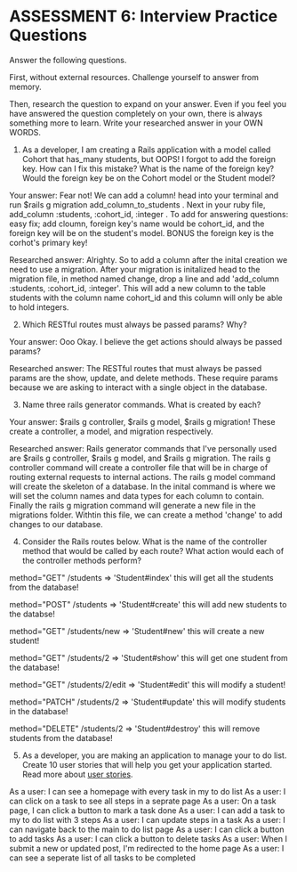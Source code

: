 # ASSESSMENT 6: Interview Practice Questions
Answer the following questions.

First, without external resources. Challenge yourself to answer from memory.

Then, research the question to expand on your answer. Even if you feel you have answered the question completely on your own, there is always something more to learn. Write your researched answer in your OWN WORDS.

1. As a developer, I am creating a Rails application with a model called Cohort that has_many students, but OOPS! I forgot to add the foreign key. How can I fix this mistake? What is the name of the foreign key? Would the foreign key be on the Cohort model or the Student model?

  Your answer: Fear not! We can add a column! head into your terminal and run $rails g migration add_column_to_students . Next in your ruby file, add_column :students, :cohort_id, :integer . 
To add for answering questions: easy fix; add cloumn, foreign key's name would be cohort_id, and the foreign key will be on the student's model. BONUS the foreign key is the corhot's primary key!

  Researched answer: Alrighty. So to add a column after the inital creation we need to use a migration. After your migration is initalized head to the migration file, in method named change, drop a line and add 'add_column :students, :cohort_id, :integer'. This will add a new column to the table students with the column name cohort_id and this column will only be able to hold integers.



2. Which RESTful routes must always be passed params? Why?

  Your answer: Ooo Okay. I believe the get actions should always be passed params?
<!-- O.O I was wrong... -->
  Researched answer:  The RESTful routes that must always be passed params are the show, update, and delete methods. These require params because we are asking to interact with a single object in the database.



3. Name three rails generator commands. What is created by each?

  Your answer: $rails g controller, $rails g model, $rails g migration! These create a controller, a model, and migration respectively.

  Researched answer: Rails generator commands that I've personally used are $rails g controller, $rails g model, and $rails g migration. The rails g controller command will create a controller file that will be in charge of routing external requests to internal actions. The rails g model command will create the skeleton of a database. In the inital command is where we will set the column names and data types for each column to contain. Finally the rails g migration command will generate a new file in the migrations folder. Withtin this file, we can create a method 'change' to add changes to our database.



4. Consider the Rails routes below. What is the name of the controller method that would be called by each route? What action would each of the controller methods perform?

method="GET"    /students => 'Student#index'        this will get all the students from the database!

method="POST"   /students => 'Student#create'       this will add new students to the databse!

method="GET"    /students/new => 'Student#new'      this will create a new student!

method="GET"    /students/2  => 'Student#show'      this will get one student from the database!

method="GET"    /students/2/edit => 'Student#edit'  this will modify a student!

method="PATCH"  /students/2 => 'Student#update'     this will modify students in the database!

method="DELETE" /students/2 => 'Student#destroy'    this will remove students from the database!
<!-- I'm still struggling to understand what this question is even asking lol. Let me know if I answered this incorrectly!!! I can fix it if so! -->


5. As a developer, you are making an application to manage your to do list. Create 10 user stories that will help you get your application started. Read more about [user stories](https://www.atlassian.com/agile/project-management/user-stories).

As a user: I can see a homepage with every task in my to do list
As a user: I can click on a task to see all steps in a seprate page
As a user: On a task page, I can click a button to mark a task done
As a user: I can add a task to my to do list with 3 steps
As a user: I can update steps in a task
As a user: I can navigate back to the main to do list page
As a user: I can click a button to add tasks
As a user: I can click a button to delete tasks
As a user: When I submit a new or updated post, I'm redirected to the home page
As a user: I can see a seperate list of all tasks to be completed

<!-- IM SORRY THESE ARENT IN A PERFECT ORDER. -->
<!-- :) -->